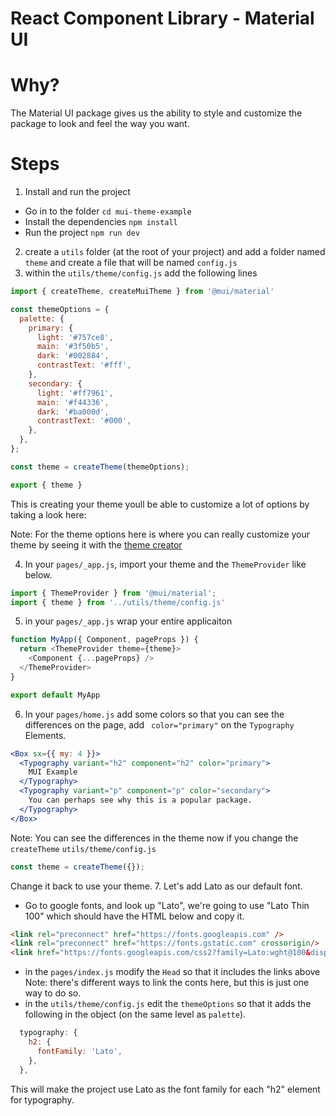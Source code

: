 # React Component Library - Material UI

# Why?

The Material UI package gives us the ability to style and customize the package to look and feel the way you want.

# Steps
1. Install and run the project 
- Go in to the folder
`cd mui-theme-example`
- Install the dependencies
`npm install`
- Run the project
`npm run dev`
2. create a `utils` folder (at the root of your project) and add a folder named `theme` and create a file that will be named `config.js`
3. within the `utils/theme/config.js` add the following lines
```js
import { createTheme, createMuiTheme } from '@mui/material'

const themeOptions = {
  palette: {
    primary: {
      light: '#757ce8',
      main: '#3f50b5',
      dark: '#002884',
      contrastText: '#fff',
    },
    secondary: {
      light: '#ff7961',
      main: '#f44336',
      dark: '#ba000d',
      contrastText: '#000',
    },
  },
};

const theme = createTheme(themeOptions);

export { theme }
```
This is creating your theme youll be able to customize a lot of options by taking a look here: 

Note: For the theme options here is where you can really customize your theme by seeing it with the [theme creator](https://bareynol.github.io/mui-theme-creator/)

4. In your `pages/_app.js`, import your theme and the `ThemeProvider` like below.
```js
import { ThemeProvider } from '@mui/material';
import { theme } from '../utils/theme/config.js'
```
5. in your `pages/_app.js` wrap your entire applicaiton 
```js
function MyApp({ Component, pageProps }) {
  return <ThemeProvider theme={theme}>
    <Component {...pageProps} />
  </ThemeProvider>
}

export default MyApp
```

6. In your `pages/home.js` add some colors so that you can see the differences on the page, add ` color="primary"` on the `Typography` Elements.
```jsx
<Box sx={{ my: 4 }}>
  <Typography variant="h2" component="h2" color="primary">
    MUI Example
  </Typography>
  <Typography variant="p" component="p" color="secondary">
    You can perhaps see why this is a popular package.
  </Typography>
</Box>
```
Note: You can see the differences in the theme now if you change the `createTheme` `utils/theme/config.js` 
```js
const theme = createTheme({});
```
Change it back to use your theme.
7. Let's add Lato as our default font.
- Go to google fonts, and look up "Lato", we're going to use "Lato Thin 100" which should have the HTML below and copy it.
```html
<link rel="preconnect" href="https://fonts.googleapis.com" />
<link rel="preconnect" href="https://fonts.gstatic.com" crossorigin/>
<link href="https://fonts.googleapis.com/css2?family=Lato:wght@100&display=swap" rel="stylesheet" />
```
- in the `pages/index.js` modify the `Head` so that it includes the links above
Note: there's different ways to link the conts here, but this is just one way to do so.
- in the `utils/theme/config.js` edit the `themeOptions` so that it adds the following in the object (on the same level as `palette`).
```js
  typography: {
    h2: {
      fontFamily: 'Lato',
    },
  },
```
This will make the project use Lato as the font family for each "h2" element for typography.
